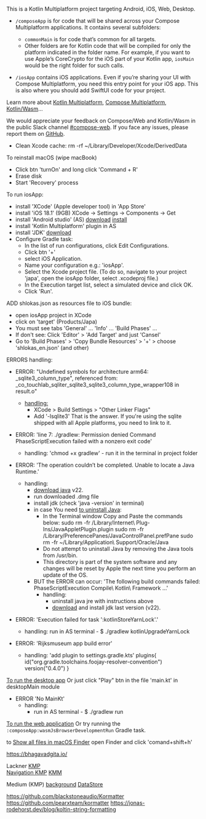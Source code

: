 This is a Kotlin Multiplatform project targeting Android, iOS, Web, Desktop.

* `/composeApp` is for code that will be shared across your Compose Multiplatform applications.
  It contains several subfolders:
  - `commonMain` is for code that’s common for all targets.
  - Other folders are for Kotlin code that will be compiled for only the platform indicated in the folder name.
    For example, if you want to use Apple’s CoreCrypto for the iOS part of your Kotlin app,
    `iosMain` would be the right folder for such calls.

* `/iosApp` contains iOS applications. Even if you’re sharing your UI with Compose Multiplatform, 
  you need this entry point for your iOS app. This is also where you should add SwiftUI code for your project.

Learn more about [Kotlin Multiplatform](https://www.jetbrains.com/help/kotlin-multiplatform-dev/get-started.html),
[Compose Multiplatform](https://github.com/JetBrains/compose-multiplatform/#compose-multiplatform),
[Kotlin/Wasm](https://kotl.in/wasm/)…

We would appreciate your feedback on Compose/Web and Kotlin/Wasm in the public Slack channel [#compose-web](https://slack-chats.kotlinlang.org/c/compose-web).
If you face any issues, please report them on [GitHub](https://github.com/JetBrains/compose-multiplatform/issues).

- Clean Xcode cache:
    rm -rf ~/Library/Developer/Xcode/DerivedData

To reinstall macOS (wipe macBook)
- Click btn 'turnOn' and long click 'Command + R'
- Erase disk
- Start 'Recovery' process

To run iosApp:
- install 'XCode' (Apple developer tool) in 'App Store'
- install 'iOS 18.1' (9GB)  XCode -> Settings -> Components -> Get
- install 'Android studio' (AS) [download](https://developer.android.com/studio) [install](https://developer.android.com/studio/install)
- install 'Kotlin Multiplatform' plugin in AS
- install 'JDK' [download](https://www.oracle.com/pe/java/technologies/downloads/#jdk22-mac)
- Configure Gradle task:
  - In the list of run configurations, click Edit Configurations.
  - Click btn '+'
  - select iOS Application.
  - Name your configuration e.g.: 'iosApp'.
  - Select the Xcode project file. (To do so, navigate to your project 'japa', open the iosApp folder, select .xcodeproj file.)
  - In the Execution target list, select a simulated device and click OK.
  - Click 'Run'.

ADD shlokas.json as resources file to iOS bundle:
- open iosApp project in XCode
- click on 'target' (Products/Japa)
- You must see tabs 'General' ... 'Info' ... 'Build Phases' ...
- If don't see: Click 'Editor' > 'Add Target' and just 'Cansel'
- Go to 'Build Phases' > 'Copy Bundle Resources' > '+' > choose 'shlokas_en.json' (and other)

ERRORS handling:

- ERROR: "Undefined symbols for architecture arm64:
  _sqlite3_column_type", referenced from:
  _co_touchlab_sqliter_sqlite3_sqlite3_column_type_wrapper108 in result.o"
  - [handling:](https://github.com/sqldelight/sqldelight/issues/1442#issuecomment-2348900942)
    - XCode > Build Settings > "Other Linker Flags"
    - Add '-lsqlite3'
      That is the answer. If you're using the sqlite shipped with all Apple platforms, you need to link to it.


- ERROR: 'line 7: ./gradlew: Permission denied Command PhaseScriptExecution failed with a nonzero exit code'
  - handling: 'chmod +x gradlew' - run it in the terminal in project folder 

- ERROR: 'The operation couldn’t be completed. Unable to locate a Java Runtime.'
  - handling: 
    - [download java](https://www.java.com/en/download/) v22.
    - run downloaded .dmg file
    - install jdk (check 'java -version' in terminal)
    - in case You need [to uninstall Java](https://www.java.com/en/download/help/mac_uninstall_java.html): 
      - In the Terminal window Copy and Paste the commands below:
        sudo rm -fr /Library/Internet\ Plug-Ins/JavaAppletPlugin.plugin
        sudo rm -fr /Library/PreferencePanes/JavaControlPanel.prefPane
        sudo rm -fr ~/Library/Application\ Support/Oracle/Java 
      - Do not attempt to uninstall Java by removing the Java tools from /usr/bin. 
      - This directory is part of the system software and any changes will be reset by Apple the next time you perform an update of the OS.
    - BUT the ERROR can occur: 'The following build commands failed: PhaseScriptExecution Compile\ Kotlin\ Framework ...'
      - handling:
        - uninstall java jre with instructions above
        - [download](https://www.oracle.com/pe/java/technologies/downloads/#jdk22-mac) and install jdk last version (v22).

- ERROR: 'Execution failed for task ':kotlinStoreYarnLock'.'
  - handling:
    run in AS terminal - $ ./gradlew kotlinUpgradeYarnLock

- ERROR: 'Rijksmuseum app build error'
  - handling:  'add plugin to settings.gradle.kts'
    plugins{
      id("org.gradle.toolchains.foojay-resolver-convention") version("0.4.0")
    }

[To run the desktop app](https://www.jetbrains.com/help/kotlin-multiplatform-dev/compose-multiplatform-create-first-app.html#run-your-application-on-desktop)
Or just click "Play" btn in the file 'main.kt' in desktopMain module
- ERROR 'No MainKt'
  - handling:
    - run in AS terminal - $ ./gradlew run

[To run the web application](https://www.jetbrains.com/help/kotlin-multiplatform-dev/compose-multiplatform-create-first-app.html#run-your-web-application)
Or try running the `:composeApp:wasmJsBrowserDevelopmentRun` Gradle task.

to [Show all files in macOS Finder](https://apple.stackexchange.com/a/34872) open Finder and click 'comand+shift+h'

https://bhagavadgita.io/

Lackner [KMP](https://www.youtube.com/watch?v=RSBO1C_Du2U&list=PLQkwcJG4YTCS55alEYv3J8CD4BXhqLUuk&pp=iAQB)  
[Navigation KMP](https://www.youtube.com/watch?v=g4XSWQ7QT8g) 
[KMM](https://www.youtube.com/watch?v=7Wl-G8aXxDA&list=PLQkwcJG4YTCQxZMQdhR2_TNYa-jwnXUGJ&pp=iAQB)

Medium (KMP)
[background](https://medium.com/@OlgaDery/kotlin-multiplatform-evaluation-part-2-how-to-design-background-functionality-42eb74416d87)
[DataStore](https://medium.com/@stevdza-san/datastore-in-a-compose-multiplatform-for-ios-android-complete-guide-aa9370cdf33d)

https://github.com/blackstoneaudio/Kormatter
https://github.com/pearxteam/kormatter
https://jonas-rodehorst.dev/blog/koltin-string-formatting